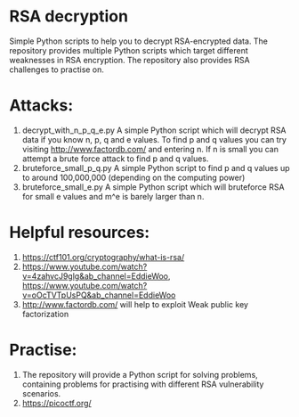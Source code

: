 # RSA decryption
Simple Python scripts to help you to decrypt RSA-encrypted data. The repository provides multiple Python scripts which target different weaknesses in RSA encryption. The repository also provides RSA challenges to practise on.
# Attacks:
1. decrypt_with_n_p_q_e.py
  A simple Python script which will decrypt RSA data if you know n, p, q and e values.
  To find p and q values you can try visiting http://www.factordb.com/ and entering n. If n is small you can attempt a brute force attack to find p and q values.
3. bruteforce_small_p_q.py
   A simple Python script to find p and q values up to around 100,000,000 (depending on the computing power)
4. bruteforce_small_e.py
   A simple Python script which will bruteforce RSA for small e values and m^e is barely larger than n.
# Helpful resources:
1. https://ctf101.org/cryptography/what-is-rsa/
2. https://www.youtube.com/watch?v=4zahvcJ9glg&ab_channel=EddieWoo, https://www.youtube.com/watch?v=oOcTVTpUsPQ&ab_channel=EddieWoo
3. http://www.factordb.com/ will help to exploit Weak public key factorization
# Practise:
1. The repository will provide a Python script for solving problems, containing problems for practising with different RSA vulnerability scenarios.
2. https://picoctf.org/

